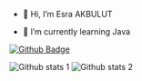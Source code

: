 - 👋 Hi, I’m Esra AKBULUT

- 🌱 I’m currently learning Java

[![Github Badge](https://img.shields.io/badge/-Github-000?style=quare&labelColor=000&logo=Github&logoColor=white&link=link)](https://github.com/esrasrtkara) 

![Github stats 1](https://github-readme-stats.vercel.app/api?username=esrasrtkara&show_icons=true&theme=gradient) 
![Github stats 2](https://github-readme-stats.vercel.app/api?username=esrasrtkara&show_icons=true&theme=radical)
